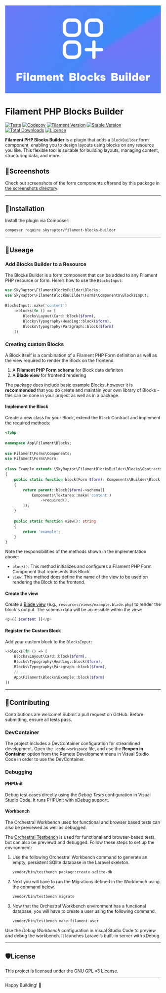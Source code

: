 ![Filament Blocks Builder Thumbnail](./docs/assets/thumbnail.jpg)
# Filament PHP Blocks Builder
[![Tests](https://github.com/bumbummen99/filament-blocks-builder/actions/workflows/tests.yml/badge.svg)](https://github.com/bumbummen99/filament-blocks-builder/actions/workflows/tests.yml)
[![Codecov](https://codecov.io/github/bumbummen99/filament-blocks-builder/graph/badge.svg?token=CQUDGFF150)](https://codecov.io/github/bumbummen99/filament-blocks-builder)
[![Filament Version](https://img.shields.io/packagist/dependency-v/skyraptor/filament-blocks-builder/filament%2Fforms?label=filament)](https://github.com/filamentphp/filament/)
[![Stable Version](https://img.shields.io/packagist/v/skyraptor/filament-blocks-builder?label=stable)](https://packagist.org/packages/skyraptor/filament-blocks-builder)
[![Total Downloads](https://img.shields.io/packagist/dt/skyraptor/filament-blocks-builder)](https://packagist.org/packages/skyraptor/filament-blocks-builder)
[![License](https://img.shields.io/github/license/bumbummen99/filament-blocks-builder)](https://github.com/bumbummen99/filament-blocks-builder/blob/master/LICENSE)

**Filament PHP Blocks Builder** is a plugin that adds a `BlockBuilder` form component, enabling you to design layouts using blocks on any resource you like. This flexible tool is suitable for building layouts, managing content, structuring data, and more.

## 📸Screenshots
Check out screenshots of the form components offerend by this package in [the screenshots directory](https://github.com/bumbummen99/filament-blocks-builder/blob/master/docs/SCREENSHOTS.md).

---

## 🚀Installation
Install the plugin via Composer:
```sh
composer require skyraptor/filament-blocks-builder
```

---

## 📘Useage
### Add Blocks Builder to a Resource
The Blocks Builder is a form component that can be added to any Filament PHP resource or form. Here’s how to use the `BlocksInput`:
```php
use SkyRaptor\FilamentBlocksBuilder\Blocks;
use SkyRaptor\FilamentBlocksBuilder\Forms\Components\BlocksInput;

BlocksInput::make('content')
    ->blocks(fn () => [
        Blocks\Layout\Card::block($form),
        Blocks\Typography\Heading::block($form),
        Blocks\Typography\Paragraph::block($form)
    ])
```

### Creating custom Blocks
A Block itself is a combination of a Filament PHP Form definition as well as the view required to render the Block on the frontend.
1. A **Filament PHP Form schema** for Block data definiton
2. A **Blade view** for frontend rendering

The package does include basic example Blocks, however it is **recommended** that you do create and maintain 
your own library of Blocks - this can be done in your project as well as in a package.

#### Implement the Block
Create a new class for your Block, extend the `Block` Contract and implement the required methods:
```php
<?php

namespace App\Filament\Blocks;

use Filament\Forms\Components;
use Filament\Forms\Form;

class Example extends \SkyRaptor\FilamentBlocksBuilder\Blocks\Contracts\Block
{
    public static function block(Form $form): Components\Builder\Block
    {
        return parent::block($form)->schema([
            Components\Textarea::make('content')
                ->required(),
        ]);
    }

    public static function view(): string
    {
        return 'example';
    }
}
```
Note the responsibilities of the methods shown in the implementation above:
- `block()`: This method initializes and configures a Filament PHP Form Component that represents this Block.
- `view`: This method does define the name of the view to be used on rendering the Block to the frontend.

#### Create the view
Create a [Blade view](https://laravel.com/docs/11.x/views) (e.g., `resources/views/example.blade.php`) to render the block's output. The schema data will be accessible within the view:
```php
<p>{{ $content }}</p>
```

#### Register the Custom Block
Add your custom block to the `BlocksInput`:
```php
->blocks(fn () => [
    Blocks\Layout\Card::block($form),
    Blocks\Typography\Heading::block($form),
    Blocks\Typography\Paragraph::block($form),
    // ...
    App\Filament\Blocks\Example::block($form)
])
```

---

## 🤝Contributing
Contributions are welcome! Submit a pull request on GitHub. Before submitting, ensure all tests pass.

### DevContainer
The project includes a DevContainer configuration for streamlined development. Open the `.code-workspace` file, and use the **Reopen in Container** option from the Remote Development menu in Visual Studio Code in order to use the DevContainer.

### Debugging
#### PHPUnit
Debug test cases directly using the *Debug Tests* configuration in Visual Studio Code. It runs PHPUnit with xDebug support.

#### Workbench
The Orchestral Workbench used for functional and browser based tests can also be previewed as well as debugged.

The [Orchestral Testbench](https://github.com/orchestral/testbench) is used for functional and browser-based tests, but can also be previewd and debugged. Follow these steps to set up the environment:

1. Use the following Orchestral Workbench command to generate an empty, persistent SQlite database in the Laravel skeleton.
   ```bash
   vendor/bin/testbench package:create-sqlite-db
   ```

2. Next you will have to run the Migrations defined in the Workbench using the command below.
   ```bash
   vendor/bin/testbench migrate
   ```

4. Now that the Orchestral Workbench environment has a functional database, you will have to create a user using the following command.
   ```bash
   vendor/bin/testbench make:filament-user
   ```

Use the *Debug Workbench* configuration in Visual Studio Code to preview and debug the workbench. It launches Laravel’s built-in server with xDebug.

---

## 🛡️License
This project is licensed under the [GNU GPL v3](https://github.com/bumbummen99/filament-blocks-builder/blob/master/LICENSE) License.

---

Happy Building! 🎉
